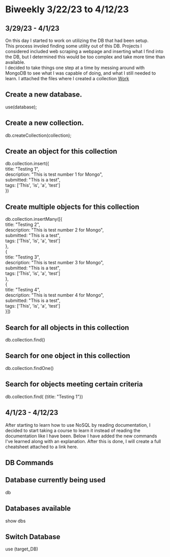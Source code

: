 # Biweekly 3/22/23 to 4/12/23
## 3/29/23 - 4/1/23
On this day I started to work on utilizing the DB that had been setup.  
This process involed finding some utility out of this DB.
Projects I considered included web scraping a webpage and inserting what I find into the DB, but I determined this would be too complex and take more time than available.  
I decided to take things one step at a time by messing around with MongoDB to see what I was capable of doing, and what I still needed to learn. I attached the files where I created a collection
[Work](https://fastasjamesschool.github.io/DataScienceResearch/WeeklyUpdates/3-22to4-12/README.md)  
## Create a new database.
use(database);  
## Create a new collection.
db.createCollection(collection);  
## Create an object for this collection
db.collection.insert({  
    title: "Testing 1",  
    description: "This is test number 1 for Mongo",  
    submitted: "This is a test",  
    tags: ['This', 'is', 'a', 'test']  
})
## Create multiple objects for this collection
db.collection.insertMany([{  
    title: "Testing 2",  
    description: "This is test number 2 for Mongo",  
    submitted: "This is a test",  
    tags: ['This', 'is', 'a', 'test']  
},  
{  
    title: "Testing 3",  
    description: "This is test number 3 for Mongo",  
    submitted: "This is a test",  
    tags: ['This', 'is', 'a', 'test']  
},  
{  
    title: "Testing 4",  
    description: "This is test number 4 for Mongo",  
    submitted: "This is a test",  
    tags: ['This', 'is', 'a', 'test']  
}])

## Search for all objects in this collection

db.collection.find()

## Search for one object in this collection

db.collection.findOne()

## Search for objects meeting certain criteria

db.collection.find( {title: "Testing 1"})

## 4/1/23 - 4/12/23
After starting to learn how to use NoSQL by reading documentation, I decided to start taking a course to learn it instead of reading the documentation like I have been. Below I have added the new commands I've learned along with an explanation. After this is done, I will create a full cheatsheet attached to a link here.

## DB Commands
## Database currently being used
db
## Databases available
show dbs
## Switch Database
use (target_DB)
